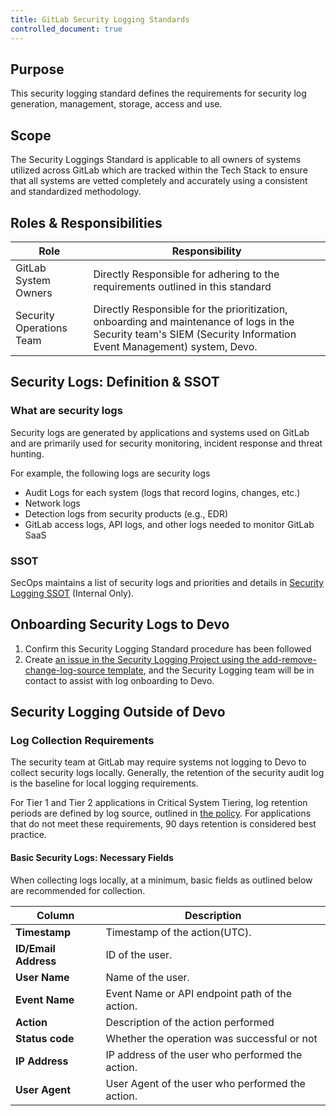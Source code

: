 ```yaml
---
title: GitLab Security Logging Standards
controlled_document: true
---
```


## Purpose

This security logging standard defines the requirements for security log generation, management, storage, access and use.

## Scope

The Security Loggings Standard is applicable to all owners of systems utilized across GitLab which are tracked within the Tech Stack to ensure that all systems are vetted completely and accurately using a consistent and standardized methodology.

## Roles & Responsibilities

| Role | Responsibility |
|------|----------------|
| GitLab System Owners | Directly Responsible for adhering to the requirements outlined in this standard |
| Security Operations Team | Directly Responsible for the prioritization, onboarding and maintenance of logs in the Security team's SIEM (Security Information Event Management) system, Devo. |

## Security Logs: Definition & SSOT

### What are security logs

Security logs are generated by applications and systems used on GitLab and are primarily used for security monitoring, incident response and threat hunting.

For example, the following logs are security logs

- Audit Logs for each system (logs that record logins, changes, etc.)
- Network logs
- Detection logs from security products (e.g., EDR)
- GitLab access logs, API logs, and other logs needed to monitor GitLab SaaS

### SSOT

SecOps maintains a list of security logs and priorities and details in [Security Logging SSOT](https://docs.google.com/spreadsheets/d/13xqVnfNP8h0MzxHz5Yb5MHXpDZGaJSlj_XGczOLkLG4/edit#gid=0) (Internal Only).

## Onboarding Security Logs to Devo

1. Confirm this Security Logging Standard procedure has been followed
2. Create [an issue in the Security Logging Project using the add-remove-change-log-source template](https://gitlab.com/gitlab-com/gl-security/engineering-and-research/security-logging/security-logging/-/issues/new?issuable_template=add-remove-change-log-source), and the Security Logging team will be in contact to assist with log onboarding to Devo.

## Security Logging Outside of Devo

### Log Collection Requirements

The security team at GitLab may require systems not logging to Devo to collect security logs locally. Generally, the retention of the security audit log is the baseline for local logging requirements.

For Tier 1 and Tier 2 applications in Critical System Tiering, log retention periods are defined by log source, outlined in [the policy](https://handbook.gitlab.com/handbook/security/records-retention-deletion/). For applications that do not meet these requirements, 90 days retention is considered best practice.


#### Basic Security Logs: Necessary Fields

When collecting logs locally, at a minimum, basic fields as outlined below are recommended for collection.

| Column | Description |
|--------|-------------|
| **Timestamp** | Timestamp of the action(UTC). |
| **ID/Email Address** | ID of the user. |
| **User Name** | Name of the user. |
| **Event Name** | Event Name or API endpoint path of the action. |
| **Action** | Description of the action performed |
| **Status code** | Whether the operation was successful or not |
| **IP Address** | IP address of the user who performed the action. |
| **User Agent** | User Agent of the user who performed the action. |
